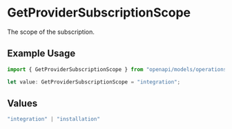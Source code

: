 # GetProviderSubscriptionScope

The scope of the subscription.

## Example Usage

```typescript
import { GetProviderSubscriptionScope } from "openapi/models/operations";

let value: GetProviderSubscriptionScope = "integration";
```

## Values

```typescript
"integration" | "installation"
```